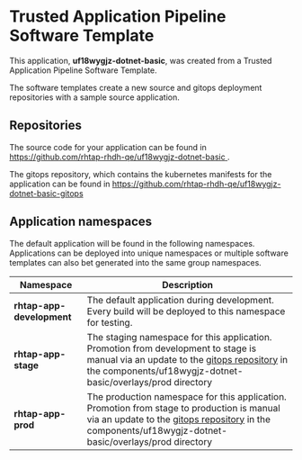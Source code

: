 # Trusted Application Pipeline Software Template

This application, **uf18wygjz-dotnet-basic**, was created from a Trusted Application Pipeline Software Template.

The software templates create a new source and gitops deployment repositories with a sample source application. 

## Repositories

The source code for your application can be found in [https://github.com/rhtap-rhdh-qe/uf18wygjz-dotnet-basic ](https://github.com/rhtap-rhdh-qe/uf18wygjz-dotnet-basic ).
 
The gitops repository, which contains the kubernetes manifests for the application can be found in 
[https://github.com/rhtap-rhdh-qe/uf18wygjz-dotnet-basic-gitops ](https://github.com/rhtap-rhdh-qe/uf18wygjz-dotnet-basic-gitops ) 

## Application namespaces 

The default application will be found in the following namespaces. Applications can be deployed into unique namespaces or multiple software templates can also bet generated into the same group namespaces.  

|  Namespace   |  Description   |  
| -------- | -------- |   
| **rhtap-app-development** | The default application during development. Every build will be deployed to this namespace for testing. | 
| **rhtap-app-stage** | The staging namespace for this application. Promotion from development to stage is manual via an update to the [gitops repository](https://github.com/rhtap-rhdh-qe/uf18wygjz-dotnet-basic-gitops ) in the components/uf18wygjz-dotnet-basic/overlays/prod directory |  
| **rhtap-app-prod** | The production namespace for this application. Promotion from stage to production is manual via an update to the [gitops repository](https://github.com/rhtap-rhdh-qe/uf18wygjz-dotnet-basic-gitops ) in the components/uf18wygjz-dotnet-basic/overlays/prod directory | 